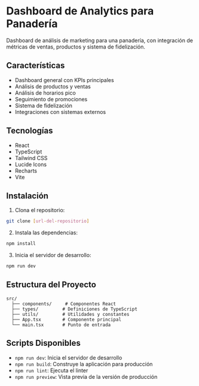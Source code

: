 # Dashboard de Analytics para Panadería

Dashboard de análisis de marketing para una panadería, con integración de métricas de ventas, productos y sistema de fidelización.

## Características

- Dashboard general con KPIs principales
- Análisis de productos y ventas
- Análisis de horarios pico
- Seguimiento de promociones
- Sistema de fidelización
- Integraciones con sistemas externos

## Tecnologías

- React
- TypeScript
- Tailwind CSS
- Lucide Icons
- Recharts
- Vite

## Instalación

1. Clona el repositorio:
```bash
git clone [url-del-repositorio]
```

2. Instala las dependencias:
```bash
npm install
```

3. Inicia el servidor de desarrollo:
```bash
npm run dev
```

## Estructura del Proyecto

```
src/
  ├── components/     # Componentes React
  ├── types/         # Definiciones de TypeScript
  ├── utils/         # Utilidades y constantes
  ├── App.tsx        # Componente principal
  └── main.tsx       # Punto de entrada
```

## Scripts Disponibles

- `npm run dev`: Inicia el servidor de desarrollo
- `npm run build`: Construye la aplicación para producción
- `npm run lint`: Ejecuta el linter
- `npm run preview`: Vista previa de la versión de producción